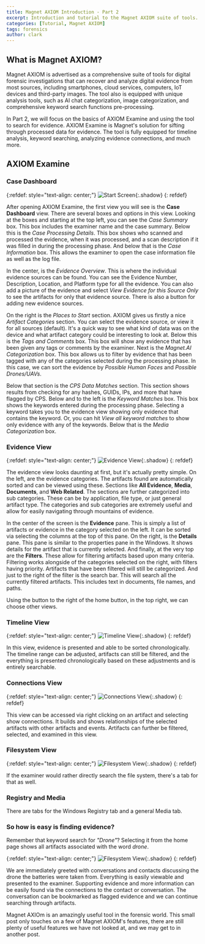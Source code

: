 ```yaml
---
title: Magnet AXIOM Introduction - Part 2
excerpt: Introduction and tutorial to the Magnet AXIOM suite of tools. In part two, we'll look at AXIOM Examine and how it can be used to search for evidence.
categories: [Tutorial, Magnet AXIOM]
tags: forensics
author: clark
---
```


## What is Magnet AXIOM?

Magnet AXIOM is advertised as a comprehensive suite of tools for digital forensic investigations that can recover and analyze digital evidence from most sources, including smartphones, cloud services, computers, IoT devices and third-party images. The tool also is equipped with unique analysis tools, such as AI chat categorization, image categorization, and comprehensive keyword search functions pre-processing. 

In Part 2, we will focus on the basics of AXIOM Examine and using the tool to search for evidence. AXIOM Examine is Magnet's solution for sifting through processed data for evidence. The tool is fully equipped for timeline analysis, keyword searching, analyzing evidence connections, and much more. 

## AXIOM Examine

### Case Dashboard

{:refdef: style="text-align: center;"}
![Start Screen](https://starwarsfan2099.github.io/public/2021-04-05/main.JPG){:.shadow}
{: refdef}

After opening AXIOM Examine, the first view you will see is the **Case Dashboard** view. There are several boxes and options in this view. Looking at the boxes and starting at the top left, you can see the *Case Summary* box. This box includes the examiner name and the case summary. Below this is the *Case Processing Details*. This box shows who scanned and processed the evidence, when it was processed, and a scan description if it was filled in during the processing phase. And below that is the *Case Information* box. This allows the examiner to open the case information file as well as the log file.

In the center, is the *Evidence Overview*. This is where the individual evidence sources can be found. You can see the Evidence Number, Description, Location, and Platform type for all the evidence. You can also add a picture of the evidence and select *View Evidence for this Source Only* to see the artifacts for only that evidence source. There is also a button for adding new evidence sources.

On the right is the *Places to Start* section. AXIOM gives us firstly a nice *Artifact Categories* section. You can select the evidence source, or view it for all sources (default). It's a quick way to see what kind of data was on the device and what artifact category could be interesting to look at. Below this is the *Tags and Comments* box. This box will show any evidence that has been given any tags or comments by the examiner. Next is the *Magnet.AI Categorization* box. This box allows us to filter by evidence that has been tagged with any of the categories selected during the processing phase. In this case, we can sort the evidence by *Possible Human Faces* and *Possible Drones/UAVs*. 

Below that section is the *CPS Data Matches* section. This section shows results from checking for any hashes, GUIDs, IPs, and more that have flagged by CPS. Below and to the left is the *Keyword Matches* box. This box shows the keywords entered during the processing phase. Selecting a keyword takes you to the evidence view showing only evidence that contains the keyword. Or, you can hit *View all keyword matches* to show only evidence with any of the keywords. Below that is the *Media Categorization* box. 

### Evidence View

{:refdef: style="text-align: center;"}
![Evidence View](https://starwarsfan2099.github.io/public/2021-04-05/evidence.JPG){:.shadow}
{: refdef}

The evidence view looks daunting at first, but it's actually pretty simple. On the left, are the evidence categories. The artifacts found are automatically sorted and can be viewed using these. Sections like **All Evidence**, **Media**, **Documents**, and **Web Related**. The sections are further categorized into sub categories. These can be by application, file type, or just general artifact type. The categories and sub categories are extremely useful and allow for easily navigating through mountains of evidence. 

In the center of the screen is the **Evidence** pane. This is simply a list of artifacts or evidence in the category selected on the left. It can be sorted via selecting the columns at the top of this pane. On the right, is the **Details** pane. This pane is similar to the properties pane in the Windows. It shows details for the artifact that is currently selected. And finally, at the very top are the **Filters**. These allow for filtering artifacts based upon many criteria. Filtering works alongside of the categories selected on the right, with filters having priority. Artifacts that have been filtered will still be categorized. And just to the right of the filter is the search bar. This will search all the currently filtered artifacts. This includes text in documents, file names, and paths. 

Using the button to the right of the home button, in the top right, we can choose other views. 

### Timeline View

{:refdef: style="text-align: center;"}
![Timeline View](https://starwarsfan2099.github.io/public/2021-04-05/timeline.JPG){:.shadow}
{: refdef}

In this view, evidence is presented and able to be sorted chronologically. The timeline range can be adjusted, artifacts can still be filtered, and the everything is presented chronologically based on these adjustments and is entirely searchable.

### Connections View

{:refdef: style="text-align: center;"}
![Connections View](https://starwarsfan2099.github.io/public/2021-04-05/connections.jpg){:.shadow}
{: refdef}

This view can be accessed via right clicking on an artifact and selecting show connections. It builds and shows relationships of the selected artifacts with other artifacts and events. Artifacts can further be filtered, selected, and examined in this view. 

### Filesystem View

{:refdef: style="text-align: center;"}
![Filesystem View](https://starwarsfan2099.github.io/public/2021-04-05/filesystem.JPG){:.shadow}
{: refdef}

If the examiner would rather directly search the file system, there's a tab for that as well.

### Registry and Media

There are tabs for the Windows Registry tab and a general Media tab. 

### So how is easy is finding evidence?

Remember that keyword search for *"Drone"*? Selecting it from the home page shows all artifacts associated with the word *drone*. 

{:refdef: style="text-align: center;"}
![Filesystem View](https://starwarsfan2099.github.io/public/2021-04-05/drone.jpg){:.shadow}
{: refdef}

We are immediately greeted with conversations and contacts discussing the drone the batteries were taken from. Everything is easily viewable and presented to the examiner. Supporting evidence and more information can be easily found via the connections to the contact or conversation. The conversation can be bookmarked as flagged evidence and we can continue searching through artifacts. 

Magnet AXIOm is an amazingly useful tool in the forensic world. This small post only touches on a few of Magnet AXIOM's features, there are still plenty of useful features we have not looked at, and we may get to in another post. 